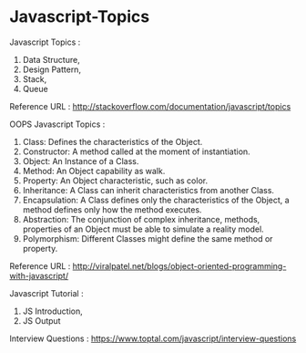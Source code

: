 # Javascript-Topics

Javascript Topics :
1. Data Structure,
2. Design Pattern,
3. Stack,
4. Queue

Reference URL : http://stackoverflow.com/documentation/javascript/topics

OOPS Javascript Topics :
1. Class: Defines the characteristics of the Object.
2. Constructor: A method called at the moment of instantiation.
3. Object: An Instance of a Class.
4. Method: An Object capability as walk.
5. Property: An Object characteristic, such as color.
6. Inheritance: A Class can inherit characteristics from another Class.
7. Encapsulation: A Class defines only the characteristics of the Object, a method defines only how the method executes.
8. Abstraction: The conjunction of complex inheritance, methods, properties of an Object must be able to simulate a reality model.
9. Polymorphism: Different Classes might define the same method or property.

Reference URL : http://viralpatel.net/blogs/object-oriented-programming-with-javascript/

Javascript Tutorial :
1. JS Introduction,
2. JS Output

Interview Questions : https://www.toptal.com/javascript/interview-questions
